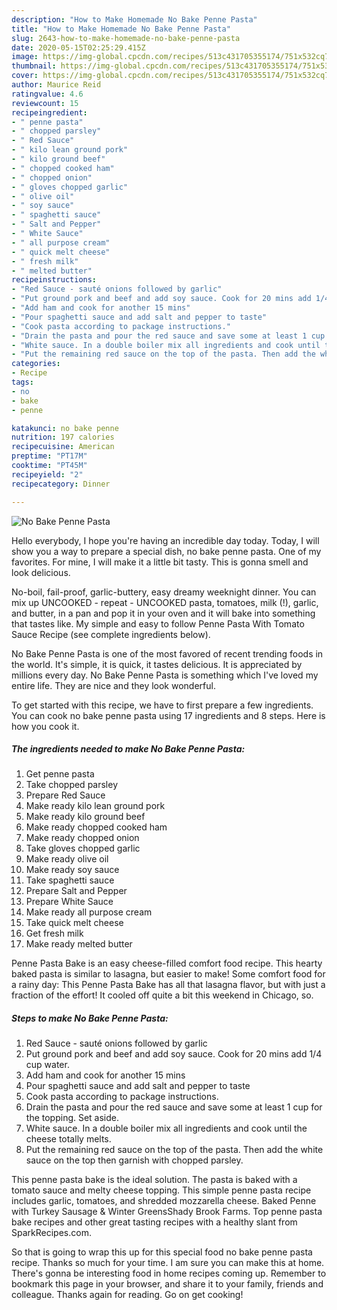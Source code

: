 ```yaml
---
description: "How to Make Homemade No Bake Penne Pasta"
title: "How to Make Homemade No Bake Penne Pasta"
slug: 2643-how-to-make-homemade-no-bake-penne-pasta
date: 2020-05-15T02:25:29.415Z
image: https://img-global.cpcdn.com/recipes/513c431705355174/751x532cq70/no-bake-penne-pasta-recipe-main-photo.jpg
thumbnail: https://img-global.cpcdn.com/recipes/513c431705355174/751x532cq70/no-bake-penne-pasta-recipe-main-photo.jpg
cover: https://img-global.cpcdn.com/recipes/513c431705355174/751x532cq70/no-bake-penne-pasta-recipe-main-photo.jpg
author: Maurice Reid
ratingvalue: 4.6
reviewcount: 15
recipeingredient:
- " penne pasta"
- " chopped parsley"
- " Red Sauce"
- " kilo lean ground pork"
- " kilo ground beef"
- " chopped cooked ham"
- " chopped onion"
- " gloves chopped garlic"
- " olive oil"
- " soy sauce"
- " spaghetti sauce"
- " Salt and Pepper"
- " White Sauce"
- " all purpose cream"
- " quick melt cheese"
- " fresh milk"
- " melted butter"
recipeinstructions:
- "Red Sauce - sauté onions followed by garlic"
- "Put ground pork and beef and add soy sauce. Cook for 20 mins add 1/4 cup water."
- "Add ham and cook for another 15 mins"
- "Pour spaghetti sauce and add salt and pepper to taste"
- "Cook pasta according to package instructions."
- "Drain the pasta and pour the red sauce and save some at least 1 cup for the topping. Set aside."
- "White sauce. In a double boiler mix all ingredients and cook until the cheese totally melts."
- "Put the remaining red sauce on the top of the pasta. Then add the white sauce on the top then garnish with chopped parsley."
categories:
- Recipe
tags:
- no
- bake
- penne

katakunci: no bake penne 
nutrition: 197 calories
recipecuisine: American
preptime: "PT17M"
cooktime: "PT45M"
recipeyield: "2"
recipecategory: Dinner

---
```



![No Bake Penne Pasta](https://img-global.cpcdn.com/recipes/513c431705355174/751x532cq70/no-bake-penne-pasta-recipe-main-photo.jpg)

Hello everybody, I hope you're having an incredible day today. Today, I will show you a way to prepare a special dish, no bake penne pasta. One of my favorites. For mine, I will make it a little bit tasty. This is gonna smell and look delicious.

No-boil, fail-proof, garlic-buttery, easy dreamy weeknight dinner. You can mix up UNCOOKED - repeat - UNCOOKED pasta, tomatoes, milk (!), garlic, and butter, in a pan and pop it in your oven and it will bake into something that tastes like. My simple and easy to follow Penne Pasta With Tomato Sauce Recipe (see complete ingredients below).

No Bake Penne Pasta is one of the most favored of recent trending foods in the world. It's simple, it is quick, it tastes delicious. It is appreciated by millions every day. No Bake Penne Pasta is something which I've loved my entire life. They are nice and they look wonderful.


To get started with this recipe, we have to first prepare a few ingredients. You can cook no bake penne pasta using 17 ingredients and 8 steps. Here is how you cook it.

<!--inarticleads1-->

##### The ingredients needed to make No Bake Penne Pasta:

1. Get  penne pasta
1. Take  chopped parsley
1. Prepare  Red Sauce
1. Make ready  kilo lean ground pork
1. Make ready  kilo ground beef
1. Make ready  chopped cooked ham
1. Make ready  chopped onion
1. Take  gloves chopped garlic
1. Make ready  olive oil
1. Make ready  soy sauce
1. Take  spaghetti sauce
1. Prepare  Salt and Pepper
1. Prepare  White Sauce
1. Make ready  all purpose cream
1. Take  quick melt cheese
1. Get  fresh milk
1. Make ready  melted butter


Penne Pasta Bake is an easy cheese-filled comfort food recipe. This hearty baked pasta is similar to lasagna, but easier to make! Some comfort food for a rainy day: This Penne Pasta Bake has all that lasagna flavor, but with just a fraction of the effort! It cooled off quite a bit this weekend in Chicago, so. 

<!--inarticleads2-->

##### Steps to make No Bake Penne Pasta:

1. Red Sauce - sauté onions followed by garlic
1. Put ground pork and beef and add soy sauce. Cook for 20 mins add 1/4 cup water.
1. Add ham and cook for another 15 mins
1. Pour spaghetti sauce and add salt and pepper to taste
1. Cook pasta according to package instructions.
1. Drain the pasta and pour the red sauce and save some at least 1 cup for the topping. Set aside.
1. White sauce. In a double boiler mix all ingredients and cook until the cheese totally melts.
1. Put the remaining red sauce on the top of the pasta. Then add the white sauce on the top then garnish with chopped parsley.


This penne pasta bake is the ideal solution. The pasta is baked with a tomato sauce and melty cheese topping. This simple penne pasta recipe includes garlic, tomatoes, and shredded mozzarella cheese. Baked Penne with Turkey Sausage &amp; Winter GreensShady Brook Farms. Top penne pasta bake recipes and other great tasting recipes with a healthy slant from SparkRecipes.com. 

So that is going to wrap this up for this special food no bake penne pasta recipe. Thanks so much for your time. I am sure you can make this at home. There's gonna be interesting food in home recipes coming up. Remember to bookmark this page in your browser, and share it to your family, friends and colleague. Thanks again for reading. Go on get cooking!

